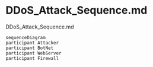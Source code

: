 # DDoS_Attack_Sequence.md
DDoS_Attack_Sequence.md


```mermaid
sequenceDiagram
participant Attacker
participant BotNet
participant WebServer
participant Firewall
```

